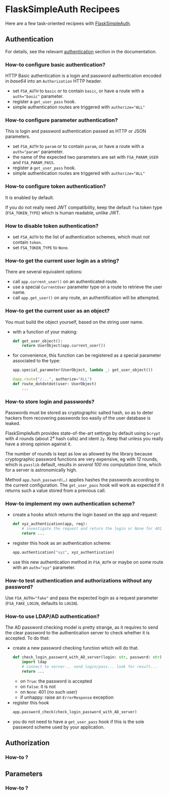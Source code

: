 # FlaskSimpleAuth Recipees

Here are a few task-oriented recipees with
[FlaskSimpleAuth](https://pypi.org/project/flasksimpleauth/).

## Authentication

For details, see the relevant
[authentication](https://zx80.github.io/flask-simple-auth/DOCUMENTATION.html#authentication-schemes)
section in the documentation.

### How-to configure basic authentication?

HTTP Basic authentication is a login and password authentication encoded in
*base64* into an `Authorization` HTTP header.

- set `FSA_AUTH` to `basic` or to contain `basic`, or have a route with
  a `auth="basic"` parameter.
- register a `get_user_pass` hook.
- simple authentication routes are triggered with `authorize="ALL"`

### How-to configure parameter authentication?

This is login and password authentication passed as HTTP or JSON parameters.

- set `FSA_AUTH` to `param` or to contain `param`, or have a route with
  a `auth="param"` parameter.
- the name of the expected two parameters are set with `FSA_PARAM_USER` and
  `FSA_PARAM_PASS`.
- register a `get_user_pass` hook.
- simple authentication routes are triggered with `authorize="ALL"`

### How-to configure token authentication?

It is enabled by default.

If you do not really need JWT compatibility, keep the default `fsa` token type
(`FSA_TOKEN_TYPE`) which is human readable, unlike JWT.

### How to disable token authentication?

- set `FSA_AUTH` to the list of authentication schemes, which must
  *not* contain `token`.
- set `FSA_TOKEN_TYPE` to `None`.

### How-to get the current user login as a string?

There are several equivalent options:

- call `app.current_user()` on an authenticated route.
- use a special `CurrentUser` parameter type on a route to retrieve the user name.
- call `app.get_user()` on any route, an authentification will be attempted.

### How-to get the current user as an object?

You must build the object yourself, based on the string user name.

- with a function of your making:
  ```python
  def get_user_object():
      return UserObject(app.current_user())
  ```
- for convenience, this function can be registered as a special parameter
  associated to the type:
  ```python
  app.special_parameter(UserObject, lambda _: get_user_object())

  @app.route("/...", authorize="ALL")
  def route_dotdotdot(user: UserObject)
      ...
  ```

### How-to store login and passwords?

Passwords must be stored as cryptographic salted hash, so as to deter hackers
from recovering passwords too easily of the user database is leaked.

FlaskSimpleAuth provides state-of-the-art settings by default using `bcrypt`
with *4* rounds (about 2⁴ hash calls) and ident `2y`. Keep that unless you really
have a strong opinion against it.

The number of rounds is kept as low as allowed by the library because
cryptographic password functions are very expensive, eg with *12* rounds,
which is `passlib` default, results in *several 100 ms* computation time,
which for a server is astronomically high.

Method `app.hash_password(…)` applies hashes the passwords according to the
current configuration. The `get_user_pass` hook will work as expected if it
returns such a value stored from a previous call.

### How-to implement my own authentication scheme?

- create a hooks which returns the login based on the app and request:
  ```python
  def xyz_authentication(app, req):
      # investigate the request and return the login or None for 401
      return ...
  ```
- register this hook as an authentication scheme:
  ```python
  app.authentication("xyz", xyz_authentication)
  ```
- use this new authentication method in `FSA_AUTH` or maybe on some route with
  an `auth="xyz"` parameter.

### How-to test authentication and authorizations without any password?

Use `FSA_AUTH="fake"` and pass the expected login as a request parameter
(`FSA_FAKE_LOGIN`, defaults to `LOGIN`).

### How-to use LDAP/AD authentication?

The AD password checking model is pretty strange, as it requires to send the
clear password to the authentication server to check whether it is accepted.
To do that:

- create a new password checking function which will do that.
  ```python
  def check_login_password_with_AD_server(login: str, password: str) -> bool|None:
      import ldap
      # connect to server... send login/pass... look for result...
      return ...
  ```
  - on `True`: the password is accepted
  - on `False`: it is not
  - on `None`: 401 (no such user)
  - if unhappy: raise an `ErrorResponse` exception
- register this hook
  ```python
  app.password_check(check_login_password_with_AD_server)
  ```
- you do not need to have a `get_user_pass` hook if this is the sole password
  scheme used by your application.

## Authorization

### How-to ?

## Parameters

### How-to ?
